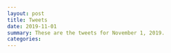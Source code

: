 ```yaml
---
layout: post
title: Tweets
date: 2019-11-01
summary: These are the tweets for November 1, 2019.
categories:
---
```


